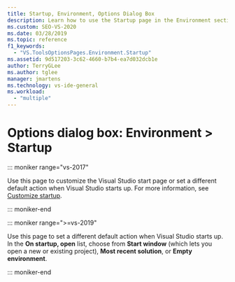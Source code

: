 ```yaml
---
title: Startup, Environment, Options Dialog Box
description: Learn how to use the Startup page in the Environment section to set a different default action when Visual Studio opens.
ms.custom: SEO-VS-2020
ms.date: 03/28/2019
ms.topic: reference
f1_keywords:
  - "VS.ToolsOptionsPages.Environment.Startup"
ms.assetid: 9d517203-3c62-4660-b7b4-ea7d032dcb1e
author: TerryGLee
ms.author: tglee
manager: jmartens
ms.technology: vs-ide-general
ms.workload:
  - "multiple"
---
```

# Options dialog box: Environment \> Startup

::: moniker range="vs-2017"

Use this page to customize the Visual Studio start page or set a different default action when Visual Studio starts up. For more information, see [Customize startup](../../ide/customizing-the-start-page-for-visual-studio.md).

::: moniker-end

::: moniker range=">=vs-2019"

Use this page to set a different default action when Visual Studio starts up. In the **On startup, open** list, choose from **Start window** (which lets you open a new or existing project), **Most recent solution**, or **Empty environment**.

::: moniker-end